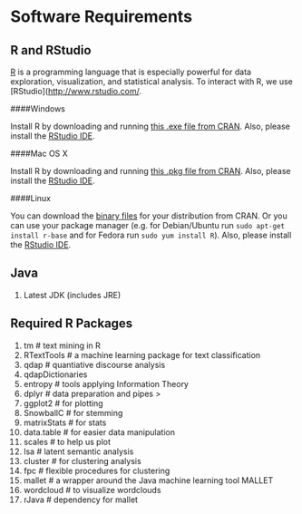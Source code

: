 # Software Requirements

## R and RStudio

[R](http://www.r-project.org/) is a programming language that is especially powerful for data exploration, visualization, and statistical analysis. To interact with R, we use [RStudio](http://www.rstudio.com/.

####Windows

Install R by downloading and running [this .exe file from CRAN](http://cran.r-project.org/bin/windows/base/release.htm). Also, please install the [RStudio IDE](http://www.rstudio.com/ide/download/desktop).

####Mac OS X

Install R by downloading and running [this .pkg file from CRAN](http://cran.r-project.org/bin/macosx/R-latest.pkg). Also, please install the [RStudio IDE](http://www.rstudio.com/ide/download/desktop).

####Linux

You can download the [binary files](http://cran.r-project.org/index.html) for your distribution from CRAN. Or you can use your package manager (e.g. for Debian/Ubuntu run `sudo apt-get install r-base` and for Fedora run `sudo yum install R`). Also, please install the [RStudio IDE](http://www.rstudio.com/ide/download/desktop).

## Java

1. Latest JDK (includes JRE)

## Required R Packages

1. tm # text mining in R
2. RTextTools # a machine learning package for text classification 
3. qdap # quantiative discourse analysis
4. qdapDictionaries
4. entropy # tools applying Information Theory 
5. dplyr # data preparation and pipes $>$
6. ggplot2 # for plotting
7. SnowballC # for stemming
8. matrixStats # for stats
9. data.table # for easier data manipulation
10. scales # to help us plot
11. lsa # latent semantic analysis
12. cluster # for clustering analysis
13. fpc # flexible procedures for clustering
14. mallet # a wrapper around the Java machine learning tool MALLET
15. wordcloud # to visualize wordclouds
16. rJava # dependency for mallet

